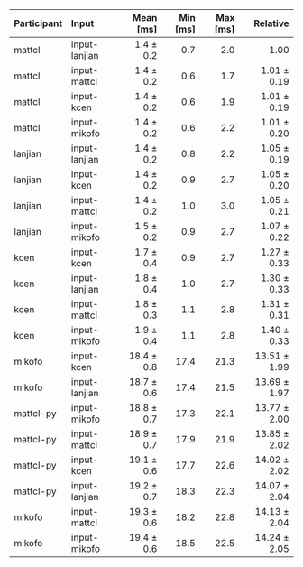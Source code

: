 | Participant | Input | Mean [ms] | Min [ms] | Max [ms] | Relative |
|:---|:---|---:|---:|---:|---:|
| mattcl | input-lanjian | 1.4 ± 0.2 | 0.7 | 2.0 | 1.00 |
| mattcl | input-mattcl | 1.4 ± 0.2 | 0.6 | 1.7 | 1.01 ± 0.19 |
| mattcl | input-kcen | 1.4 ± 0.2 | 0.6 | 1.9 | 1.01 ± 0.19 |
| mattcl | input-mikofo | 1.4 ± 0.2 | 0.6 | 2.2 | 1.01 ± 0.20 |
| lanjian | input-lanjian | 1.4 ± 0.2 | 0.8 | 2.2 | 1.05 ± 0.19 |
| lanjian | input-kcen | 1.4 ± 0.2 | 0.9 | 2.7 | 1.05 ± 0.20 |
| lanjian | input-mattcl | 1.4 ± 0.2 | 1.0 | 3.0 | 1.05 ± 0.21 |
| lanjian | input-mikofo | 1.5 ± 0.2 | 0.9 | 2.7 | 1.07 ± 0.22 |
| kcen | input-kcen | 1.7 ± 0.4 | 0.9 | 2.7 | 1.27 ± 0.33 |
| kcen | input-lanjian | 1.8 ± 0.4 | 1.0 | 2.7 | 1.30 ± 0.33 |
| kcen | input-mattcl | 1.8 ± 0.3 | 1.1 | 2.8 | 1.31 ± 0.31 |
| kcen | input-mikofo | 1.9 ± 0.4 | 1.1 | 2.8 | 1.40 ± 0.33 |
| mikofo | input-kcen | 18.4 ± 0.8 | 17.4 | 21.3 | 13.51 ± 1.99 |
| mikofo | input-lanjian | 18.7 ± 0.6 | 17.4 | 21.5 | 13.69 ± 1.97 |
| mattcl-py | input-mikofo | 18.8 ± 0.7 | 17.3 | 22.1 | 13.77 ± 2.00 |
| mattcl-py | input-mattcl | 18.9 ± 0.7 | 17.9 | 21.9 | 13.85 ± 2.02 |
| mattcl-py | input-kcen | 19.1 ± 0.6 | 17.7 | 22.6 | 14.02 ± 2.02 |
| mattcl-py | input-lanjian | 19.2 ± 0.7 | 18.3 | 22.3 | 14.07 ± 2.04 |
| mikofo | input-mattcl | 19.3 ± 0.6 | 18.2 | 22.8 | 14.13 ± 2.04 |
| mikofo | input-mikofo | 19.4 ± 0.6 | 18.5 | 22.5 | 14.24 ± 2.05 |
